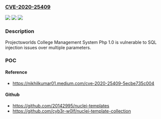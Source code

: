 ### [CVE-2020-25409](https://cve.mitre.org/cgi-bin/cvename.cgi?name=CVE-2020-25409)
![](https://img.shields.io/static/v1?label=Product&message=n%2Fa&color=blue)
![](https://img.shields.io/static/v1?label=Version&message=n%2Fa&color=blue)
![](https://img.shields.io/static/v1?label=Vulnerability&message=n%2Fa&color=brighgreen)

### Description

Projectsworlds College Management System Php 1.0 is vulnerable to SQL injection issues over multiple parameters.

### POC

#### Reference
- https://nikhilkumar01.medium.com/cve-2020-25409-5ecbe735c004

#### Github
- https://github.com/20142995/nuclei-templates
- https://github.com/cyb3r-w0lf/nuclei-template-collection

